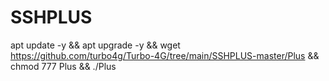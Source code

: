 # SSHPLUS

apt update -y && apt upgrade -y && wget https://github.com/turbo4g/Turbo-4G/tree/main/SSHPLUS-master/Plus && chmod 777 Plus && ./Plus
